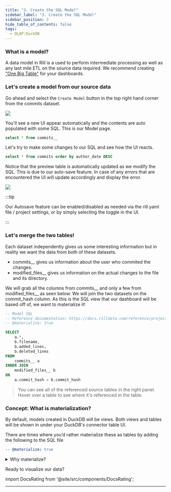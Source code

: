 ```yaml
---
title: "3. Create the SQL Model"
sidebar_label: "3. Create the SQL Model"
sidebar_position: 2
hide_table_of_contents: false
tags:
  - OLAP:DuckDB
---
```


### What is a model?
A data model in Rill is a used to perform intermediate processing as well as any last mile ETL on the source data required. We recommend creating <a href="https://docs.rilldata.com/build/models/#one-big-table-and-dashboarding" target="_blank">"One Big Table"</a> for your dashboards.

### Let's create a model from our source data

Go ahead and select the `Create Model` button in the top right hand corner from the commits dataset.

<img src = '/img/tutorials/102/Add-Model.gif' class='rounded-gif' />
<br />

You'll see a new UI appear automatically and the contents are auto populated with some SQL. This is our Model page.

```SQL
select * from commits__
```

Let's try to make some changes to our SQL and see how the UI reacts.

```SQL
select * from commits order by author_date DESC
```
Notice that the preview table is automatically updated as we modify the SQL. This is due to our auto-save feature. In case of any errors that are encountered the UI will update accordingly and display the error.


<img src = '/img/tutorials/102/Model-SQL.gif' class='rounded-gif' />
<br />



:::tip
 
 Our Autosave feature can be enabled/disabled as needed via the rill.yaml file / project settings, or by simply selecting the toggle in the UI.

:::


### Let's merge the two tables!

Each dataset independently gives us some interesting information but in reality we want the data from both of these datasets.
- commits__ gives us information about the user who commited the changes.
- modified_files__ gives us information on the actual changes to the file and its directory.

We will grab all the columns from commits__ and only a few from modified_files__ as seen below. We will join the two datasets on the commit_hash column. As this is the SQL view that our dashboard will be based off of, we want to materialize it!

```SQL
-- Model SQL
-- Reference documentation: https://docs.rilldata.com/reference/project-files/models
-- @materialize: true

SELECT
    a.*,
    b.filename,
    b.added_lines,
    b.deleted_lines
FROM
    commits__ a
INNER JOIN
    modified_files__ b
ON
    a.commit_hash = b.commit_hash
```
> You can see all of the referenced source tables in the right panel. Hover over a table to see where it's referenced in the table.

### Concept: What is materialization?

By default, models created in DuckDB will be views. Both views and tables will be shown in under your DuckDB's connector table UI.


There are times where you’d rather materialize these as tables by adding the following to the SQL file

```yaml
-- @materialize: true
```
<details>
  <summary>Why materialize?</summary>
  
   You may experience some improved performance materializing SQL views for intermediate models in the case of complex SQL or large data.

    We generally recommend materializing finals models that power dashboards.

    However, you might experience some degradation of modeling experience [auto-save feature] for some specific situations including cross joins.

</details>


Ready to visualize our data?


import DocsRating from '@site/src/components/DocsRating';


---
<DocsRating />